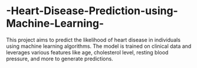 # -Heart-Disease-Prediction-using-Machine-Learning-
 This project aims to predict the likelihood of heart disease in individuals using machine learning algorithms. The model is trained on clinical data and leverages various features like age, cholesterol level, resting blood pressure, and more to generate predictions.
